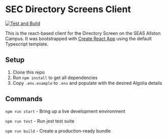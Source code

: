# SEC Directory Screens Client

[![Test and Build](https://github.com/seas-computing/sec-directory-client/actions/workflows/test-build.yml/badge.svg)](https://github.com/seas-computing/sec-directory-client/actions/workflows/test-build.yml)

This is the react-based client for the Directory Screen on the SEAS Allston Campus. It was bootstrapped with [Create React App][cra] using the default Typescript template.

## Setup

1. Clone this repo
2. Run `npm install` to get all dependencies
3. Copy `.env.example` to `.env` and populate with the desired Algolia details

## Commands

`npm run start` - Bring up a live development environment

`npm run test` - Run jest test suite

`npm run build` - Create a production-ready bundle

[cra]: https://create-react-app.dev/
